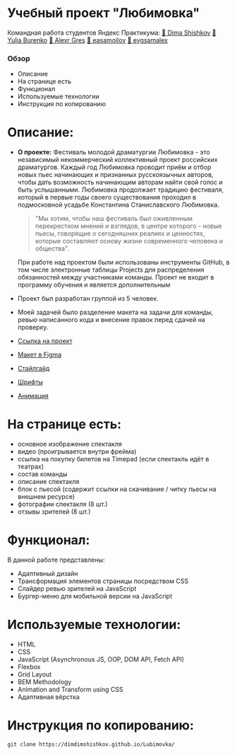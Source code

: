 # Учебный проект "Любимовка"

Командная работа студентов Яндекс Практикума:
[:link: Dima Shishkov](https://github.com/DimDimShishkov)
[:link: Yulia Burenko](https://github.com/julbrn)
[:link: Alexr Gres](https://github.com/SGres)
[:link: easamoilov](https://github.com/easamoilov)
[:link: evgsamalex](https://github.com/evgsamalex)

### Обзор

- Описание
- На странице есть
- Функционал
- Используемые технологии
- Инструкция по копированию

# Описание:

- **О проекте:** Фестиваль молодой драматургии Любимовка - это независимый некоммерческий коллективный проект российских драматургов.
  Каждый год Любимовка проводит приём и отбор новых пьес начинающих и признанных русскоязычных авторов, чтобы дать возможность начинающим авторам найти свой голос и быть услышанными. Любимовка продолжает традицию фестиваля, который в первые годы своего существования проходил в подмосковной усадьбе Константина Станиславского Любимовка.

  > "Мы хотим, чтобы наш фестиваль был оживленным перекрестком мнений и взглядов, в центре которого - новые пьесы, говорящие о сегодняшних реалиях и ценностях, которые составляют основу жизни современного человека и общества".

  При работе над проектом были использованы инструменты GitHub, в том числе электронные таблицы Projects для распределения обязанностей между участниками команды.
  Проект не входит в программу обучения и является дополнительным

- Проект был разработан группой из 5 человек.
- Моей задачей было разделение макета на задачи для команды, ревью написанного кода и внесение правок перед сдачей на проверку.
- [Ссылка на проект](https://dimdimshishkov.github.io/Lubimovka/)
- [Макет в Figma](https://www.figma.com/file/DEeW2FE3pJiQ407zqx4C9B/Lubimovka?node-id=0%3A1)
- [Стайлгайд](https://www.figma.com/proto/zpyHTGb3aKiAbpJJoIVqQ2/lubimovka?page-id=822%3A11417&node-id=859%3A13873&viewport=11728%2C2764%2C1.1076146364212036&scaling=min-zoom&starting-point-node-id=859%3A13873&hide-ui=1)
- [Шрифты](https://disk.yandex.ru/d/y6n_lGW1ubQIKQ)
- [Анимация](https://disk.yandex.ru/d/spIhtF312wOO9Q)

# На странице есть:

- основное изображение спектакля
- видео (проигрывается внутри фрейма)
- ссылка на покупку билетов на Timepad (если спектакль идёт в театрах)
- состав команды
- описание спектакля
- блок с пьесой (содержит ссылки на скачивание / читку пьесы на внешнем ресурсе)
- фотографии спектакля (8 шт.)
- отзывы зрителей (8 шт.)

# Функционал:

В данной работе представлены:

- Адаптивный дизайн
- Трансформация элементов страницы посредством CSS
- Слайдер ревью зрителей на JavaScript
- Бургер-меню для мобильной версии на JavaScript

# Используемые технологии:

- HTML
- CSS
- JavaScript (Asynchronous JS, OOP, DOM API, Fetch API)
- Flexbox
- Grid Layout
- BEM Methodology
- Animation and Transform using CSS
- Адаптивная вёрстка

# Инструкция по копированию:

```
git clone https://dimdimshishkov.github.io/Lubimovka/

```
